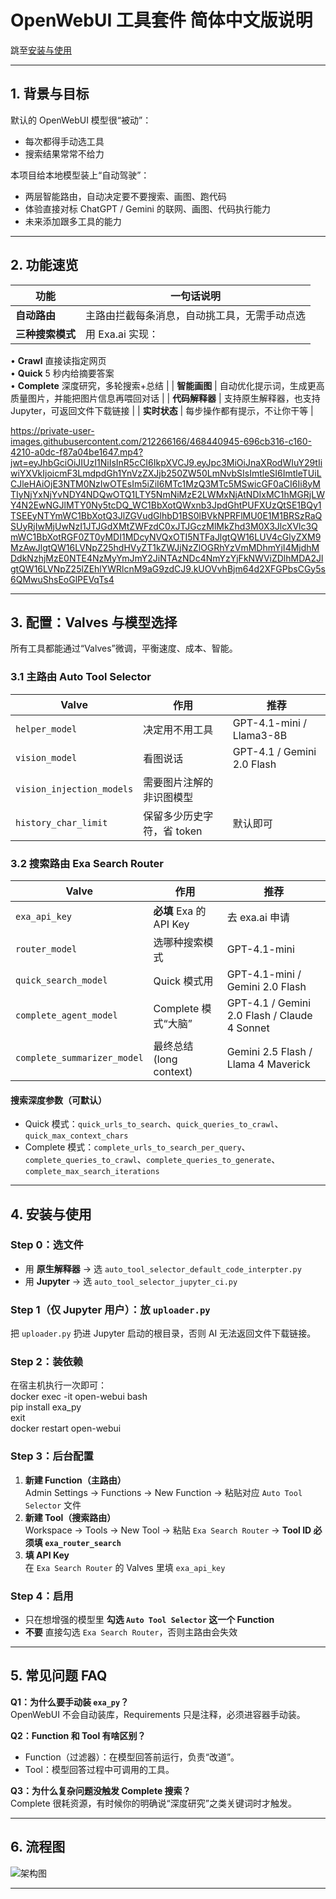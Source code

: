 # OpenWebUI 工具套件 简体中文版说明  
跳至[安装与使用](#4-安装与使用)

---

## 1. 背景与目标  
默认的 OpenWebUI 模型很“被动”：  
- 每次都得手动选工具  
- 搜索结果常常不给力  

本项目给本地模型装上“自动驾驶”：  
- 两层智能路由，自动决定要不要搜索、画图、跑代码 
- 体验直接对标 ChatGPT / Gemini 的联网、画图、代码执行能力
- 未来添加跟多工具的能力

---

## 2. 功能速览  
| 功能 | 一句话说明 |
|---|---|
| **自动路由** | 主路由拦截每条消息，自动挑工具，无需手动点选 |
| **三种搜索模式** | 用 Exa.ai 实现：  
• **Crawl** 直接读指定网页  
• **Quick** 5 秒内给摘要答案  
• **Complete** 深度研究，多轮搜索+总结 |
| **智能画图** | 自动优化提示词，生成更高质量图片，并能把图片信息再喂回对话 |
| **代码解释器** | 支持原生解释器，也支持 Jupyter，可返回文件下载链接 |
| **实时状态** | 每步操作都有提示，不让你干等 |

https://private-user-images.githubusercontent.com/212266166/468440945-696cb316-c160-4210-a0dc-f87a04be1647.mp4?jwt=eyJhbGciOiJIUzI1NiIsInR5cCI6IkpXVCJ9.eyJpc3MiOiJnaXRodWIuY29tIiwiYXVkIjoicmF3LmdpdGh1YnVzZXJjb250ZW50LmNvbSIsImtleSI6ImtleTUiLCJleHAiOjE3NTM0NzIwOTEsIm5iZiI6MTc1MzQ3MTc5MSwicGF0aCI6Ii8yMTIyNjYxNjYvNDY4NDQwOTQ1LTY5NmNiMzE2LWMxNjAtNDIxMC1hMGRjLWY4N2EwNGJlMTY0Ny5tcDQ_WC1BbXotQWxnb3JpdGhtPUFXUzQtSE1BQy1TSEEyNTYmWC1BbXotQ3JlZGVudGlhbD1BS0lBVkNPRFlMU0E1M1BRSzRaQSUyRjIwMjUwNzI1JTJGdXMtZWFzdC0xJTJGczMlMkZhd3M0X3JlcXVlc3QmWC1BbXotRGF0ZT0yMDI1MDcyNVQxOTI5NTFaJlgtQW16LUV4cGlyZXM9MzAwJlgtQW16LVNpZ25hdHVyZT1kZWJjNzZlOGRhYzVmMDhmYjI4MjdhMDdkNzhjMzE0NTE4NzMyYmJmY2JiNTAzNDc4NmYzYjFkNWViZDlhMDA2JlgtQW16LVNpZ25lZEhlYWRlcnM9aG9zdCJ9.kUOVvhBjm64d2XFGPbsCGy5s6QMwuShsEoGlPEVqTs4

---

## 3. 配置：Valves 与模型选择  
所有工具都能通过“Valves”微调，平衡速度、成本、智能。

### 3.1 主路由 Auto Tool Selector  
| Valve | 作用 | 推荐 |
|---|---|---|
| `helper_model` | 决定用不用工具 | GPT-4.1-mini / Llama3-8B |
| `vision_model` | 看图说话 | GPT-4.1 / Gemini 2.0 Flash |
| `vision_injection_models` | 需要图片注解的非识图模型| |
| `history_char_limit` | 保留多少历史字符，省 token | 默认即可 |

### 3.2 搜索路由 Exa Search Router  
| Valve | 作用 | 推荐 |
|---|---|---|
| `exa_api_key` | **必填** Exa 的 API Key | 去 exa.ai 申请 |
| `router_model` | 选哪种搜索模式 | GPT-4.1-mini |
| `quick_search_model` | Quick 模式用 | GPT-4.1-mini / Gemini 2.0 Flash |
| `complete_agent_model` | Complete 模式“大脑” | GPT-4.1 / Gemini 2.0 Flash / Claude 4 Sonnet |
| `complete_summarizer_model` | 最终总结 (long context) | Gemini 2.5 Flash / Llama 4 Maverick  |

#### 搜索深度参数（可默认）
- Quick 模式：`quick_urls_to_search`、`quick_queries_to_crawl`、`quick_max_context_chars`
- Complete 模式：`complete_urls_to_search_per_query`、`complete_queries_to_crawl`、`complete_queries_to_generate`、`complete_max_search_iterations`

---

## 4. 安装与使用

### Step 0：选文件  
- 用 **原生解释器** → 选 `auto_tool_selector_default_code_interpter.py`  
- 用 **Jupyter** → 选 `auto_tool_selector_jupyter_ci.py`

### Step 1（仅 Jupyter 用户）：放 `uploader.py`  
把 `uploader.py` 扔进 Jupyter 启动的根目录，否则 AI 无法返回文件下载链接。

### Step 2：装依赖  
在宿主机执行一次即可：  
    docker exec -it open-webui bash  
    pip install exa_py  
    exit  
    docker restart open-webui  

### Step 3：后台配置  
1. **新建 Function（主路由）**  
   Admin Settings → Functions → New Function → 粘贴对应 `Auto Tool Selector` 文件  
2. **新建 Tool（搜索路由）**  
   Workspace → Tools → New Tool → 粘贴 `Exa Search Router` → **Tool ID 必须填 `exa_router_search`**  
3. **填 API Key**  
   在 `Exa Search Router` 的 Valves 里填 `exa_api_key`

### Step 4：启用  
- 只在想增强的模型里 **勾选 `Auto Tool Selector` 这一个 Function**  
- **不要** 直接勾选 `Exa Search Router`，否则主路由会失效

---

## 5. 常见问题 FAQ  
**Q1：为什么要手动装 `exa_py`？**  
OpenWebUI 不会自动装库，Requirements 只是注释，必须进容器手动装。

**Q2：Function 和 Tool 有啥区别？**  
- Function（过滤器）：在模型回答前运行，负责“改道”。  
- Tool：模型回答过程中可调用的工具。

**Q3：为什么复杂问题没触发 Complete 搜索？**  
Complete 很耗资源，有时候你的明确说“深度研究”之类关键词时才触发。

---

## 6. 流程图  
![架构图](https://github.com/user-attachments/assets/e79f7658-020f-4804-8d16-e4414ad781e8)

---


